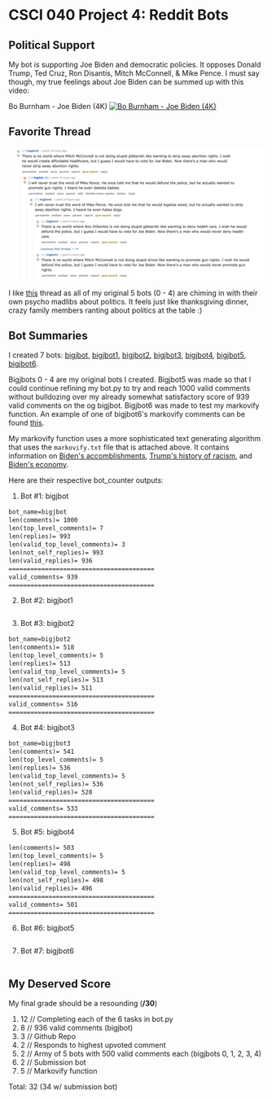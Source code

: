 # CSCI 040 Project 4: Reddit Bots

## Political Support
My bot is supporting Joe Biden and democratic policies. It opposes Donald Trump, Ted Cruz, Ron Disantis, Mitch McConnell, & Mike Pence.
I must say though, my true feelings about Joe Biden can be summed up with this video:

Bo Burnham - Joe Biden (4K)
[![Bo Burnham - Joe Biden (4K)](https://img.youtube.com/vi/KGmXGkIr7w0/maxresdefault.jpg)](https://www.youtube.com/watch?v=KGmXGkIr7w0)

## Favorite Thread

![My Favorite Thread](https://github.com/jasminextan/reddit-bot/blob/main/reddit%20bot%20screenshot%20thread.png?raw=true)

I like [this](https://old.reddit.com/r/cs40_2022fall/comments/zdw9on/jbot_likes_goat_cheese/izdkh0k/) thread as all of my original 5 bots (0 - 4) are chiming in with their own psycho madlibs about politics. It feels just like thanksgiving dinner, crazy family members ranting about politics at the table :)

## Bot Summaries

I created 7 bots:
[bigjbot](https://old.reddit.com/user/bigjbot/), [bigjbot1](https://old.reddit.com/user/bigjbot1/), [bigjbot2](https://old.reddit.com/user/bigjbot2/), [bigjbot3](https://old.reddit.com/user/bigjbot3/), [bigjbot4](https://old.reddit.com/user/bigjbot4/), [bigjbot5](https://old.reddit.com/user/bigjbot5/), [bigjbot6](https://old.reddit.com/user/bigjbot6/).

Bigjbots 0 - 4 are my original bots I created. Bigjbot5 was made so that I could continue refining my bot.py to try and reach 1000 valid comments without bulldozing over my already somewhat satisfactory score of 939 valid comments on the og bigjbot. Bigjbot6 was made to test my markovify function. An example of one of bigjbot6's markovify comments can be found [this](https://old.reddit.com/r/cs40_2022fall/comments/zdw9on/jbot_likes_goat_cheese/izhfxcb/).

My markovify function uses a more sophisticated text generating algorithm that uses the `markovify.txt` file that is attached above.  It contains information on [Biden's accomblishments](https://joebiden.com/accomplishments/#), [Trump's history of racism](https://www.vox.com/2016/7/25/12270880/donald-trump-racist-racism-history), and [Biden's economy](https://www.washingtonpost.com/business/bidens-economy-has-the-best-growth-record-since-clinton/2022/08/31/45734024-2925-11ed-a90a-fce4015dfc8f_story.html).

Here are their respective bot_counter outputs:

1. Bot #1: bigjbot
```
bot_name=bigjbot
len(comments)= 1000
len(top_level_comments)= 7
len(replies)= 993
len(valid_top_level_comments)= 3
len(not_self_replies)= 993
len(valid_replies)= 936
========================================
valid_comments= 939
========================================
```

2. Bot #2: bigjbot1
```
```

3. Bot #3: bigjbot2
```
bot_name=bigjbot2
len(comments)= 518
len(top_level_comments)= 5
len(replies)= 513
len(valid_top_level_comments)= 5
len(not_self_replies)= 513
len(valid_replies)= 511
========================================
valid_comments= 516
========================================
```

4. Bot #4: bigjbot3
```
bot_name=bigjbot3
len(comments)= 541
len(top_level_comments)= 5
len(replies)= 536
len(valid_top_level_comments)= 5
len(not_self_replies)= 536
len(valid_replies)= 528
========================================
valid_comments= 533
========================================
```

5. Bot #5: bigjbot4
```
len(comments)= 503
len(top_level_comments)= 5
len(replies)= 498
len(valid_top_level_comments)= 5
len(not_self_replies)= 498
len(valid_replies)= 496
========================================
valid_comments= 501
========================================
```

6. Bot #6: bigjbot5
```
```

7. Bot #7: bigjbot6
```
```


## My Deserved Score

My final grade should be a resounding (<b>/30</b>)

1. 12 // Completing each of the 6 tasks in bot.py
2. 8 // 936 valid comments (bigjbot)
3. 3 // Github Repo
4. 2 // Responds to highest upvoted comment
5. 2 // Army of 5 bots with 500 valid comments each (bigjbots 0, 1, 2, 3, 4)
6. 2 // Submission bot
7. 5 // Markovify function

Total: 32 (34 w/ submission bot)